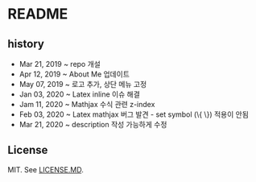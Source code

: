 # README

## history

- Mar 21, 2019 ~ repo 개설
- Apr 12, 2019 ~ About Me 업데이트
- May 07, 2019 ~ 로고 추가, 상단 메뉴 고정
- Jan 03, 2020 ~ Latex inline 이슈 해결
- Jam 11, 2020 ~ Mathjax 수식 관련 z-index 
- Feb 03, 2020 ~ Latex mathjax 버그 발견 - set symbol (\\{ \\}) 적용이 안됨
- Mar 21, 2020 ~ description 작성 가능하게 수정

## License

MIT. See [LICENSE.MD](https://github.com/bencentra/centrarium/blob/master/LICENSE.md).

[bencentra]: http://bencentra.com
[bourbon]: http://bourbon.io/
[neat]: http://neat.bourbon.io/
[bitters]: http://bitters.bourbon.io/
[refills]: http://refills.bourbon.io/
[fontawesome]: http://fortawesome.github.io/Font-Awesome/
[highlightjs]: https://highlightjs.org/
[highlightjs_theme]: https://highlightjs.org/static/demo/
[lightbox]: http://lokeshdhakar.com/projects/lightbox2/
[cover]: https://www.flickr.com/photos/79666107@N00/3796678503/in/photolist-6MuYfc-61Rtft-8XzPmY-a6Cozm-54eSMs-6oMJmk-aepZQq-9YkPHp-fiAEGE-dVP4Z5-oxPyJP-atKUFJ-9YHWA5-9YF2f2-9YF2gR-9YHVGN-9YHVvs-qZYYQ6-4JqP2i-a2peGy-9YHVUm-9YHVF7-9YHVCL-9YF3NK-cYteMo-aiPmb9-69dtAi-9YF21x-4aWpmn-7SLiUL-77pqVX-8vXbYv-4HGDSH-a2h5P1-8LsZrQ-9aj1ez-auPZ7q-9YHVMd-9YF2bi-9YF23D-8LpWpn-9an6KL-9YHVZL-dqZ3Cz-2GuvnX-9YHWUo-9YHVWd-p5Roh5-i1zTbv-6sYrUT
[disqus]: https://disqus.com/
[ga]: http://www.google.com/analytics/
[archives]: https://github.com/jekyll/jekyll-archives
[sitemap]: https://github.com/jekyll/jekyll-sitemap

